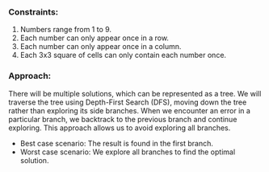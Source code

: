 ### Constraints:
1. Numbers range from 1 to 9.
2. Each number can only appear once in a row.
3. Each number can only appear once in a column.
4. Each 3x3 square of cells can only contain each number once.

### Approach:
There will be multiple solutions, which can be represented as a tree. We will traverse the tree using Depth-First Search (DFS), moving down the tree rather than exploring its side branches. When we encounter an error in a particular branch, we backtrack to the previous branch and continue exploring. This approach allows us to avoid exploring all branches.

* Best case scenario: The result is found in the first branch.
* Worst case scenario: We explore all branches to find the optimal solution.
